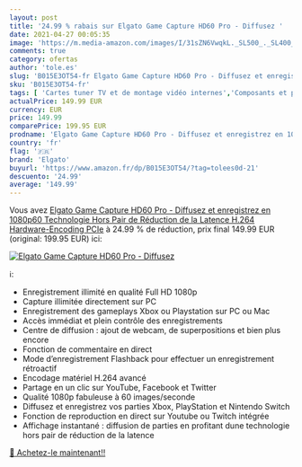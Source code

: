 ```yaml
---
layout: post
title: '24.99 % rabais sur Elgato Game Capture HD60 Pro - Diffusez '
date: 2021-04-27 00:05:35
image: 'https://m.media-amazon.com/images/I/31sZN6VwqkL._SL500_._SL400_.jpg'
comments: true
category: ofertas
author: 'tole.es'
slug: 'B015E3OT54-fr Elgato Game Capture HD60 Pro - Diffusez et enregistrez en...'
sku: 'B015E3OT54-fr'
tags: [ 'Cartes tuner TV et de montage vidéo internes','Composants et pièces de remplacement','Composants internes','Informatique','elgato', ]
actualPrice: 149.99 EUR
currency: EUR
price: 149.99
comparePrice: 199.95 EUR
prodname: 'Elgato Game Capture HD60 Pro - Diffusez et enregistrez en 1080p60  Technologie Hors Pair de Réduction de la Latence  H.264 Hardware-Encoding  PCIe'
country: 'fr'
flag: '🇫🇷'
brand: 'Elgato'
buyurl: 'https://www.amazon.fr/dp/B015E3OT54/?tag=tolees0d-21'
descuento: '24.99'
average: '149.99'
---
```


Vous avez [Elgato Game Capture HD60 Pro - Diffusez et enregistrez en 1080p60  Technologie Hors Pair de Réduction de la Latence  H.264 Hardware-Encoding  PCIe](https://www.amazon.fr/dp/B015E3OT54/?tag=tolees0d-21)  à  24.99 % de réduction, prix final  149.99 EUR (original: 199.95 EUR) ici:

[![Elgato Game Capture HD60 Pro - Diffusez ](https://m.media-amazon.com/images/I/31sZN6VwqkL._SL500_._SL400_.jpg)](https://www.amazon.fr/dp/B015E3OT54/?tag=tolees0d-21)

ℹ️:

- Enregistrement illimité en qualité Full HD 1080p
- Capture illimitée directement sur PC
- Enregistrement des gameplays Xbox ou Playstation sur PC ou Mac
- Accès immédiat et plein contrôle des enregistrements
- Centre de diffusion : ajout de webcam, de superpositions et bien plus encore
- Fonction de commentaire en direct
- Mode d’enregistrement Flashback pour effectuer un enregistrement rétroactif
- Encodage matériel H.264 avancé
- Partage en un clic sur YouTube, Facebook et Twitter
- Qualité 1080p fabuleuse à 60 images/seconde
- Diffusez et enregistrez vos parties Xbox, PlayStation et Nintendo Switch
- Fonction de reproduction en direct sur Youtube ou Twitch intégrée
- Affichage instantané : diffusion de parties en profitant dune technologie hors pair de réduction de la latence

[🛒 Achetez-le maintenant!!](https://www.amazon.fr/dp/B015E3OT54/?tag=tolees0d-21)
